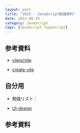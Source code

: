 ```yaml
---
layout: post
title: "2022 - JavaScript勉強資料"
date: 2022-08-29
category: JavaScript
tags: [JavaScript TypeScript]
---
```


## 参考資料

- [vitejs/vite](https://github.com/vitejs/vite)

- [create-vite](https://github.com/vitejs/vite/tree/main/packages/create-vite)


## 自分用

- 勉強リスト：

- [UI-design](https://www.figma.com/ja/)




## 参考資料



